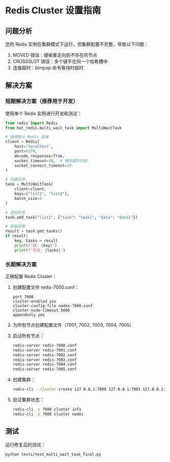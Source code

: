 # Redis Cluster 设置指南

## 问题分析
您的 Redis 实例在集群模式下运行，但集群配置不完整，导致以下问题：
1. MOVED 错误：键被重定向到不存在的节点
2. CROSSSLOT 错误：多个键不在同一个哈希槽中
3. 连接超时：blmpop 命令等待时超时

## 解决方案

### 短期解决方案（推荐用于开发）
使用单个 Redis 实例进行开发和测试：

```python
from redis import Redis
from hot_redis.multi_wait_task import MultiWaitTask

# 使用默认 Redis 连接
client = Redis(
    host="localhost",
    port=6379,
    decode_responses=True,
    socket_timeout=30,  # 增加超时时间
    socket_connect_timeout=10
)

# 创建任务
task = MultiWaitTask(
    client=client,
    keys=["list1", "list2"],
    batch_size=3
)

# 添加任务
task.add_task("list1", {"task": "task1", "data": "data1"})

# 获取任务
result = task.get_tasks()
if result:
    key, tasks = result
    print(f"键: {key}")
    print(f"任务: {tasks}")
```

### 长期解决方案
正确配置 Redis Cluster：

1. 创建配置文件 redis-7000.conf：
   ```
   port 7000
   cluster-enabled yes
   cluster-config-file nodes-7000.conf
   cluster-node-timeout 5000
   appendonly yes
   ```

2. 为所有节点创建配置文件（7001, 7002, 7003, 7004, 7005）

3. 启动所有节点：
   ```bash
   redis-server redis-7000.conf
   redis-server redis-7001.conf
   redis-server redis-7002.conf
   redis-server redis-7003.conf
   redis-server redis-7004.conf
   redis-server redis-7005.conf
   ```

4. 创建集群：
   ```bash
   redis-cli --cluster create 127.0.0.1:7000 127.0.0.1:7001 127.0.0.1:7002 127.0.0.1:7003 127.0.0.1:7004 127.0.0.1:7005 --cluster-replicas 0
   ```

5. 验证集群状态：
   ```bash
   redis-cli -p 7000 cluster info
   redis-cli -p 7000 cluster nodes
   ```

## 测试
运行修复后的测试：
```bash
python tests/test_multi_wait_task_final.py
```
